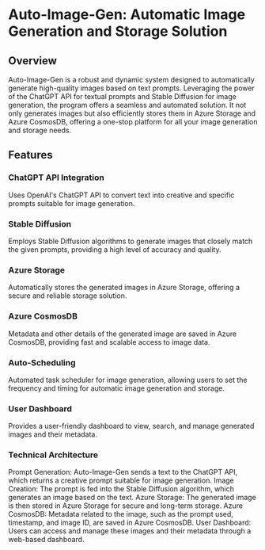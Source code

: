 # Auto-Image-Gen: Automatic Image Generation and Storage Solution
## Overview
Auto-Image-Gen is a robust and dynamic system designed to automatically generate high-quality images based on text prompts. Leveraging the power of the ChatGPT API for textual prompts and Stable Diffusion for image generation, the program offers a seamless and automated solution. It not only generates images but also efficiently stores them in Azure Storage and Azure CosmosDB, offering a one-stop platform for all your image generation and storage needs.

## Features
### ChatGPT API Integration
Uses OpenAI's ChatGPT API to convert text into creative and specific prompts suitable for image generation.

### Stable Diffusion
Employs Stable Diffusion algorithms to generate images that closely match the given prompts, providing a high level of accuracy and quality.

### Azure Storage
Automatically stores the generated images in Azure Storage, offering a secure and reliable storage solution.

### Azure CosmosDB
Metadata and other details of the generated image are saved in Azure CosmosDB, providing fast and scalable access to image data.

### Auto-Scheduling
Automated task scheduler for image generation, allowing users to set the frequency and timing for automatic image generation and storage.

### User Dashboard
Provides a user-friendly dashboard to view, search, and manage generated images and their metadata.

### Technical Architecture
Prompt Generation: Auto-Image-Gen sends a text to the ChatGPT API, which returns a creative prompt suitable for image generation.
Image Creation: The prompt is fed into the Stable Diffusion algorithm, which generates an image based on the text.
Azure Storage: The generated image is then stored in Azure Storage for secure and long-term storage.
Azure CosmosDB: Metadata related to the image, such as the prompt used, timestamp, and image ID, are saved in Azure CosmosDB.
User Dashboard: Users can access and manage these images and their metadata through a web-based dashboard.

